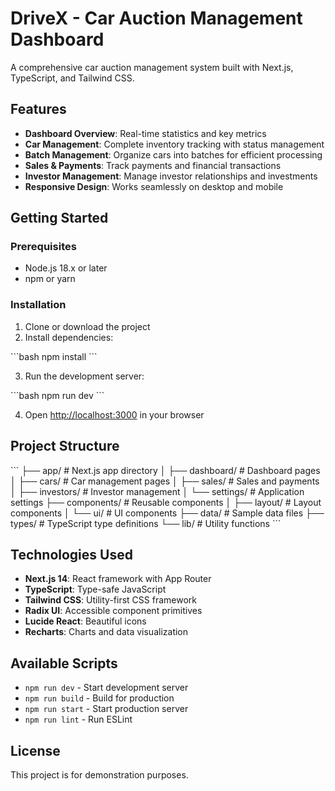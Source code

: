 # DriveX - Car Auction Management Dashboard

A comprehensive car auction management system built with Next.js, TypeScript, and Tailwind CSS.

## Features

- **Dashboard Overview**: Real-time statistics and key metrics
- **Car Management**: Complete inventory tracking with status management
- **Batch Management**: Organize cars into batches for efficient processing
- **Sales & Payments**: Track payments and financial transactions
- **Investor Management**: Manage investor relationships and investments
- **Responsive Design**: Works seamlessly on desktop and mobile

## Getting Started

### Prerequisites

- Node.js 18.x or later
- npm or yarn

### Installation

1. Clone or download the project
2. Install dependencies:

\`\`\`bash
npm install
\`\`\`

3. Run the development server:

\`\`\`bash
npm run dev
\`\`\`

4. Open [http://localhost:3000](http://localhost:3000) in your browser

## Project Structure

\`\`\`
├── app/                    # Next.js app directory
│   ├── dashboard/         # Dashboard pages
│   ├── cars/             # Car management pages
│   ├── sales/            # Sales and payments
│   ├── investors/        # Investor management
│   └── settings/         # Application settings
├── components/           # Reusable components
│   ├── layout/          # Layout components
│   └── ui/              # UI components
├── data/                # Sample data files
├── types/               # TypeScript type definitions
└── lib/                 # Utility functions
\`\`\`

## Technologies Used

- **Next.js 14**: React framework with App Router
- **TypeScript**: Type-safe JavaScript
- **Tailwind CSS**: Utility-first CSS framework
- **Radix UI**: Accessible component primitives
- **Lucide React**: Beautiful icons
- **Recharts**: Charts and data visualization

## Available Scripts

- `npm run dev` - Start development server
- `npm run build` - Build for production
- `npm run start` - Start production server
- `npm run lint` - Run ESLint

## License

This project is for demonstration purposes.
